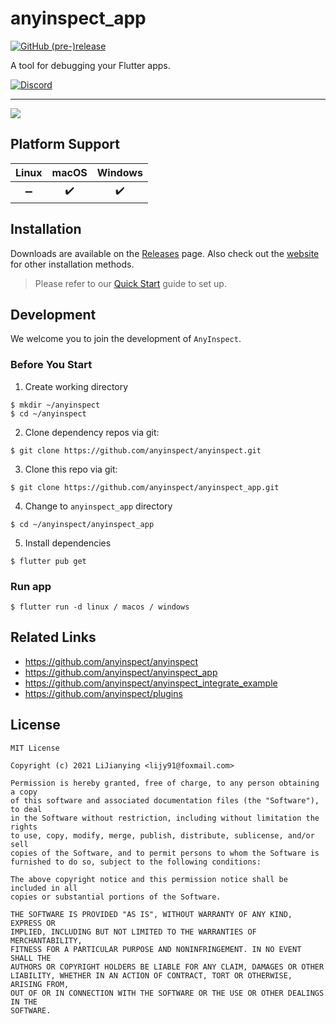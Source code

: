 # anyinspect_app

[![GitHub (pre-)release](https://img.shields.io/github/release/anyinspect/anyinspect_app/all.svg?style=flat-square)](https://github.com/anyinspect/anyinspect_app/releases)

A tool for debugging your Flutter apps.

[![Discord](https://img.shields.io/badge/discord-%237289DA.svg?style=for-the-badge&logo=discord&logoColor=white)](https://discord.gg/RzFrAhmXFY)

---

![](https://anyinspect.dev/images/screenshots/anyinspect_app.png)

## Platform Support

| Linux | macOS | Windows |
| :---: | :---: | :-----: |
|   ➖   |   ✔️   |    ✔️    |

## Installation

Downloads are available on the [Releases](https://github.com/anyinspect/anyinspect_app/releases/latest) page. Also check out the [website](https://anyinspect.dev/release-notes) for other installation methods.

> Please refer to our [Quick Start](https://anyinspect.dev/docs) guide to set up.

## Development

We welcome you to join the development of `AnyInspect`.

### Before You Start

1. Create working directory

```
$ mkdir ~/anyinspect
$ cd ~/anyinspect
```

2. Clone dependency repos via git:

```
$ git clone https://github.com/anyinspect/anyinspect.git
```

3. Clone this repo via git:

```
$ git clone https://github.com/anyinspect/anyinspect_app.git
```

4. Change to `anyinspect_app` directory

```
$ cd ~/anyinspect/anyinspect_app
```

5. Install dependencies

```
$ flutter pub get
```

### Run app

```
$ flutter run -d linux / macos / windows
```

## Related Links

- https://github.com/anyinspect/anyinspect
- https://github.com/anyinspect/anyinspect_app
- https://github.com/anyinspect/anyinspect_integrate_example
- https://github.com/anyinspect/plugins

## License

```text
MIT License

Copyright (c) 2021 LiJianying <lijy91@foxmail.com>

Permission is hereby granted, free of charge, to any person obtaining a copy
of this software and associated documentation files (the "Software"), to deal
in the Software without restriction, including without limitation the rights
to use, copy, modify, merge, publish, distribute, sublicense, and/or sell
copies of the Software, and to permit persons to whom the Software is
furnished to do so, subject to the following conditions:

The above copyright notice and this permission notice shall be included in all
copies or substantial portions of the Software.

THE SOFTWARE IS PROVIDED "AS IS", WITHOUT WARRANTY OF ANY KIND, EXPRESS OR
IMPLIED, INCLUDING BUT NOT LIMITED TO THE WARRANTIES OF MERCHANTABILITY,
FITNESS FOR A PARTICULAR PURPOSE AND NONINFRINGEMENT. IN NO EVENT SHALL THE
AUTHORS OR COPYRIGHT HOLDERS BE LIABLE FOR ANY CLAIM, DAMAGES OR OTHER
LIABILITY, WHETHER IN AN ACTION OF CONTRACT, TORT OR OTHERWISE, ARISING FROM,
OUT OF OR IN CONNECTION WITH THE SOFTWARE OR THE USE OR OTHER DEALINGS IN THE
SOFTWARE.
```
